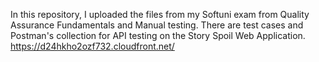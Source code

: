 In this repository, I uploaded the files from my Softuni exam from Quality Assurance Fundamentals and Manual testing. There are test cases and Postman's collection for API testing on the Story Spoil Web Application.
https://d24hkho2ozf732.cloudfront.net/
